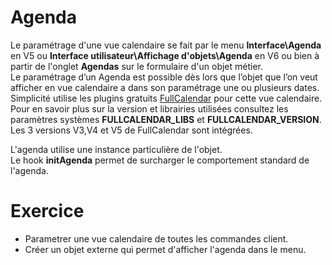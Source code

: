Agenda
====================

Le paramétrage d'une vue calendaire se fait par le menu **Interface\Agenda** en V5 ou **Interface utilisateur\Affichage d'objets\Agenda** en V6 ou bien à partir de l'onglet **Agendas** sur le formulaire d'un objet métier.  
Le paramétrage d’un Agenda est possible dès lors que l’objet que l’on veut afficher en vue calendaire a dans son paramétrage une ou plusieurs dates.  
Simplicité utilise les plugins gratuits <a href="https://fullcalendar.io/" target="_blank">FullCalendar</a> pour cette vue calendaire.  
Pour en savoir plus sur la version et librairies utilisées consultez les paramètres systèmes **FULLCALENDAR_LIBS** et **FULLCALENDAR_VERSION**.  
Les 3 versions V3,V4 et V5 de FullCalendar sont intégrées.  

L'agenda utilise une instance particulière de l'objet.   
Le hook **initAgenda** permet de surcharger le comportement standard de l'agenda.  



Exercice
====================

- Parametrer une vue calendaire de toutes les commandes client.
- Créer un objet externe qui permet d'afficher l'agenda dans le menu.  

